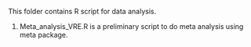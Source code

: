 This folder contains R script for data analysis.

1. Meta_analysis_VRE.R is a preliminary script to do meta analysis using meta package.